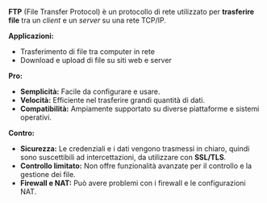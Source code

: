 
**FTP** (File Transfer Protocol) è un protocollo di rete utilizzato per **trasferire file** tra un *client* e un *server* su una rete TCP/IP.

**Applicazioni:**

- Trasferimento di file tra computer in rete
- Download e upload di file su siti web e server

**Pro:**

- **Semplicità:** Facile da configurare e usare.
- **Velocità:** Efficiente nel trasferire grandi quantità di dati.
- **Compatibilità:** Ampiamente supportato su diverse piattaforme e sistemi operativi.

**Contro:**

- **Sicurezza:** Le credenziali e i dati vengono trasmessi in chiaro, quindi sono suscettibili ad intercettazioni, da utilizzare con **SSL/TLS**.
- **Controllo limitato:** Non offre funzionalità avanzate per il controllo e la gestione dei file.
- **Firewall e NAT:** Può avere problemi con i firewall e le configurazioni NAT.
